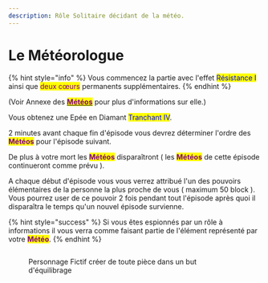 ```yaml
---
description: Rôle Solitaire décidant de la météo.
---
```


# Le Météorologue

{% hint style="info" %}
Vous commencez la partie avec l'effet <mark style="color:blue;">Résistance I</mark> ainsi que <mark style="color:purple;">deux cœurs</mark> permanents supplémentaires.
{% endhint %}

(Voir Annexe des [<mark style="color:purple;">**Météos**</mark>](../../particularites/particularites/les-meteos.md) pour plus d'informations sur elle.)

Vous obtenez une Epée en Diamant <mark style="color:blue;">Tranchant IV</mark>.

2 minutes avant chaque fin d'épisode vous devrez déterminer l'ordre des <mark style="color:purple;">**Météos**</mark> pour l'épisode suivant.

De plus à votre mort les <mark style="color:purple;">**Météos**</mark> disparaîtront ( les <mark style="color:purple;">**Météos**</mark> de cette épisode continueront comme prévu ).

A chaque début d'épisode vous vous verrez attribué l'un des pouvoirs élémentaires de la personne la plus proche de vous ( maximum 50 block ). Vous pourrez user de ce pouvoir 2 fois pendant tout l'épisode après quoi il disparaîtra le temps qu'un nouvel épisode survienne.

{% hint style="success" %}
Si vous êtes espionnés par un rôle à informations il vous verra comme faisant partie de l'élément représenté par votre <mark style="color:purple;">**Météo**</mark>.
{% endhint %}

<figure><img src="https://th.bing.com/th/id/OIP.BMSNRSOTcCSXModsUswYcgHaEK?w=280&#x26;h=180&#x26;c=7&#x26;r=0&#x26;o=5&#x26;dpr=1.9&#x26;pid=1.7" alt=""><figcaption><p>Personnage Fictif créer de toute pièce dans un but d'équilibrage</p></figcaption></figure>
